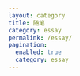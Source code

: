```yaml
---
layout: category
title: 随笔
category: essay
permalink: /essay/
pagination:
  enabled: true
  category: essay
---
```

